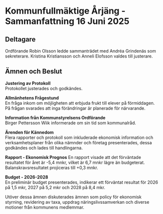 # Kommunfullmäktige Årjäng - Sammanfattning 16 Juni 2025

## Deltagare

Ordförande Robin Olsson ledde sammanträdet med Andréa Grindenäs som sekreterare. Kristina Kristiansson och Anneli Elofsson valdes till justerare.

## Ämnen och Beslut

**Justering av Protokoll**  
Protokollet justerades och godkändes.

**Allmänhetens Frågestund**  
En fråga inkom om möjligheten att erbjuda frukt till elever på förmiddagen. På frågan svarades att inga förändringar är planerade för närvarande.

**Information från Kommunstyrelsens Ordförande**  
Birger Pettersson Wiik informerade om sin tid som kommunalråd.

**Ärenden för Kännedom**  
Flera rapporter och protokoll som inkluderade ekonomisk information och verksamhetsplaner från olika nämnder och företag presenterades, dessa godkändes och lades till handlingarna.

**Rapport - Ekonomisk Prognos**
En rapport visade att det förväntade resultatet för året är -5,4 mnkr, vilket är 6,7 mnkr lägre än budgeterat. Balanskravsresultatet projiceras till +0,3 mnkr.

**Budget - 2026-2028**  
En preliminär budget presenterades, indikerar ett förväntat resultat för 2026 på 1,5 mkr, 2027 på 5,2 mkr och 2028 på 8,4 mkr.

Utöver dessa ämnen diskuterades ämnen som policy för ekonomisk styrning, revidering av taxa, uppdrag näringslivssamverkan och diverse motioner från kommunens medlemmar.
